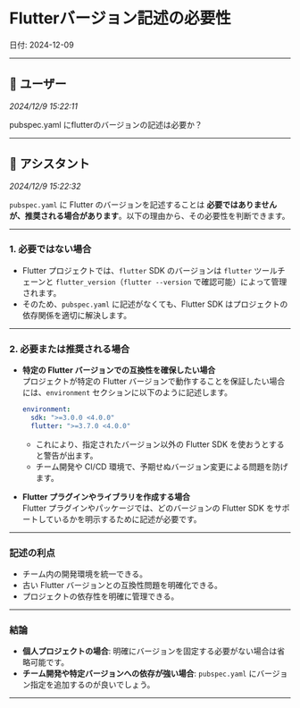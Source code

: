 # Flutterバージョン記述の必要性

日付: 2024-12-09

---

## 👤 ユーザー
*2024/12/9 15:22:11*

pubspec.yaml にflutterのバージョンの記述は必要か？

---

## 🤖 アシスタント
*2024/12/9 15:22:32*

`pubspec.yaml` に Flutter のバージョンを記述することは **必要ではありませんが、推奨される場合があります**。以下の理由から、その必要性を判断できます。

---

### **1. 必要ではない場合**
- Flutter プロジェクトでは、`flutter` SDK のバージョンは `flutter` ツールチェーンと `flutter_version`（`flutter --version` で確認可能）によって管理されます。
- そのため、`pubspec.yaml` に記述がなくても、Flutter SDK はプロジェクトの依存関係を適切に解決します。

---

### **2. 必要または推奨される場合**
- **特定の Flutter バージョンでの互換性を確保したい場合**  
  プロジェクトが特定の Flutter バージョンで動作することを保証したい場合には、`environment` セクションに以下のように記述します。

  ```yaml
  environment:
    sdk: ">=3.0.0 <4.0.0"
    flutter: ">=3.7.0 <4.0.0"
  ```

  - これにより、指定されたバージョン以外の Flutter SDK を使おうとすると警告が出ます。
  - チーム開発や CI/CD 環境で、予期せぬバージョン変更による問題を防げます。

- **Flutter プラグインやライブラリを作成する場合**  
  Flutter プラグインやパッケージでは、どのバージョンの Flutter SDK をサポートしているかを明示するために記述が必要です。

---

### **記述の利点**
- チーム内の開発環境を統一できる。
- 古い Flutter バージョンとの互換性問題を明確化できる。
- プロジェクトの依存性を明確に管理できる。

---

### **結論**
- **個人プロジェクトの場合**: 明確にバージョンを固定する必要がない場合は省略可能です。
- **チーム開発や特定バージョンへの依存が強い場合**: `pubspec.yaml` にバージョン指定を追加するのが良いでしょう。

---

